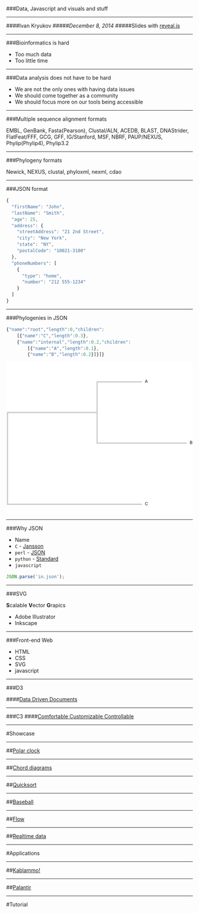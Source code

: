 ###Data, Javascript and visuals and stuff
***
####Ivan Kryukov
#####_December 8, 2014_
#####Slides with [reveal.js](http://lab.hakim.se/reveal-js/)

---
###Bioinformatics is hard
- Too much data
- Too little time
___
###Data analysis does not have to be hard
- We are not the only ones with having data issues
- We should come together as a community
- We should focus more on our tools being accessible

___
###Multiple sequence alignment formats

EMBL, GenBank, Fasta(Pearson), Clustal/ALN, ACEDB, BLAST, DNAStrider, FlatFeat/FFF, GCG, GFF, IG/Stanford, MSF, NBRF, PAUP/NEXUS, Phylip(Phylip4), Phylip3.2
___


###Phylogeny formats

Newick, NEXUS, clustal, phyloxml, nexml, cdao

---

###JSON format

```javascript
{
  "firstName": "John",
  "lastName": "Smith",
  "age": 25,
  "address": {
    "streetAddress": "21 2nd Street",
    "city": "New York",
    "state": "NY",
    "postalCode": "10021-3100"
  },
  "phoneNumbers": [
    {
      "type": "home",
      "number": "212 555-1234"
    }
  ]
}
```
___
###Phylogenies in JSON

```javascript
{"name":"root","length":0,"children":
    [{"name":"C","length":0.3},
    {"name":"internal","length":0.2,"children":
        [{"name":"A","length":0.1},
		{"name":"B","length":0.2}]}]}
```
![small-tree](small-tree.png)

___
###Why JSON
- Name
- `C` - [Jansson](http://www.digip.org/jansson/)
- `perl` - [JSON](http://search.cpan.org/~makamaka/JSON-2.90/lib/JSON.pm)
- `python` - [Standard](https://docs.python.org/2/library/json.html)
- `javascript`
```javascript
JSON.parse('in.json');
```

---
###SVG

**S**calable **V**ector **G**rapics

- Adobe Illustrator
- Inkscape

___

###Front-end Web

- HTML
- CSS
- SVG
- javascript

___

###D3

####[Data Driven Documents](http://d3js.org)

___

###C3
####[Comfortable Customizable Controllable](http://c3js.org/)

---
#Showcase
___
##[Polar clock](http://bl.ocks.org/mbostock/1096355)
___
##[Chord diagrams](http://bl.ocks.org/mbostock/1046712)
___
##[Quicksort](http://bl.ocks.org/mbostock/d8e15a0ab7f85818a5bd)
___
##[Baseball](http://www.nytimes.com/interactive/2013/03/29/sports/baseball/Strikeouts-Are-Still-Soaring.html?ref=baseball)
___
##[Flow](http://bost.ocks.org/mike/sankey/)
___
##[Realtime data](http://square.github.io/cubism/)

---
#Applications
___
##[Kablammo!](http://kablammo.wasmuthlab.org/)

___

##[Palantir](file://Palantir/visualization/index.html)

---

#Tutorial
